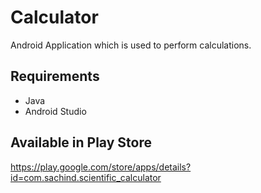 # Calculator
Android Application which is used to perform calculations.

## Requirements
 - Java
 - Android Studio


## Available in Play Store
 https://play.google.com/store/apps/details?id=com.sachind.scientific_calculator
 

